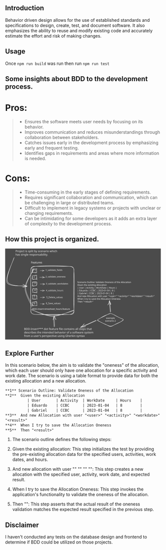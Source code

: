 ## Introduction

Behavior driven design allows for the use of established standards and
specifications to design, create, test, and document software. It also
emphasizes the ability to reuse and modify existing code and accurately estimate
the effort and risk of making changes.

## Usage

Once `npm run build` was run then run `npm run test`

## Some insights about BDD to the development process.

# Pros:
> - Ensures the software meets user needs by focusing on its behavior.
> - Improves communication and reduces misunderstandings through collaboration between stakeholders.
> - Catches issues early in the development process by emphasizing early and frequent testing.
> - Identifies gaps in requirements and areas where more information is needed.

# Cons:
> - Time-consuming in the early stages of defining requirements.
> - Requires significant collaboration and communication, which can be challenging in large or distributed teams.
> - Difficult to implement in legacy systems or projects with unclear or changing requirements.
> - Can be intimidating for some developers as it adds an extra layer of complexity to the development process.

## How this project is organized.
![Bdd draft schema!](./assets/bdd-typejs.svg "BDD draft schema")


## Explore Further
In this scenario below, the aim is to validate the "oneness" of the allocation, which each user should only have one allocation for a specific activity and work date. The scenario is using a table format to provide data for both the existing allocation and a new allocation.
```
**1** Scenario Outline: Validate Oneness of the Allocation
**2**  Given the existing Allocation
          | User       | Activity  | WorkDate     | Hours    |
          | Eduardo    | CCBC      | 2023-01-04   | 8        |
          | Gabriel    | CCBC      | 2023-01-04   | 8        |
**3**  And new Allocation with user "<user>" "<activity>" "<workdate>" "<result>"
**4**  When I try to save the Allocation Oneness
**5**  Then "<result>"
```
1. The scenario outline defines the following steps:

2. Given the existing allocation: This step initializes the test by providing the pre-existing allocation data for the specified users, activities, work dates, and hours.

3. And new allocation with user "<user>" "<activity>" "<workdate>" "<result>": This step creates a new allocation with the specified user, activity, work date, and expected result.

4. When I try to save the Allocation Oneness: This step invokes the application's functionality to validate the oneness of the allocation.

5. Then "<result>": This step asserts that the actual result of the oneness validation matches the expected result specified in the previous step.

## Disclaimer
I haven't conducted any tests on the database design and frontend to determine if BDD could be utilized on those projects.
